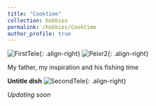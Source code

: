 ```yaml
---
title: "Cooktime"
collection: hobbies
permalink: /hobbies/Cooktime
author_profile: true
---
```


![FirstTele](https://fjnovais.github.io/images/peixe1.jpg){: .align-right}
![Peixr2](https://fjnovais.github.io/images/peixe2.jpg){: .align-right}

My father, my inspiration and his fishing time

**Untitle dish**
![SecondTele](https://fjnovais.github.io/images/P1.jpg){: .align-right}

*Updating soon*
